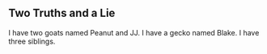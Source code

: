 ## Two Truths and a Lie 
I have two goats named Peanut and JJ. 
I have a gecko named Blake. 
I have three siblings.  
